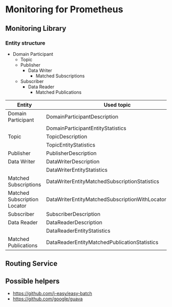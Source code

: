 # Monitoring for Prometheus

## Monitoring Library

### Entity structure

- Domain Participant
  - Topic
  - Publisher
    - Data Writer
      - Matched Subscriptions
  - Subscriber
    - Data Reader
      - Matched Publications

| Entity                       | Used topic                                               |
| ---------------------------- | -------------------------------------------------------- |
| Domain Participant           | DomainParticipantDescription                             |
|                              | DomainParticipantEntityStatistics                        |
| Topic                        | TopicDescription                                         |
|                              | TopicEntityStatistics                                    |
| Publisher                    | PublisherDescription                                     |
| Data Writer                  | DataWriterDescription                                    |
|                              | DataWriterEntityStatistics                               |
| Matched Subscriptions        | DataWriterEntityMatchedSubscriptionStatistics            |
| Matched Subscription Locator | DataWriterEntityMatchedSubscriptionWithLocatorStatistics |
| Subscriber                   | SubscriberDescription                                    |
| Data Reader                  | DataReaderDescription                                    |
|                              | DataReaderEntityStatistics                               |
| Matched Publications         | DataReaderEntityMatchedPublicationStatistics             |

## Routing Service


## Possible helpers
* https://github.com/j-easy/easy-batch
* https://github.com/google/guava
